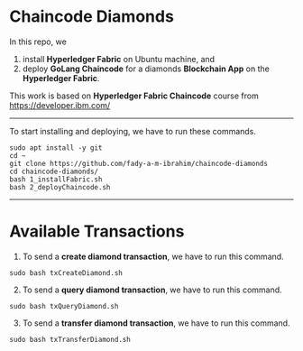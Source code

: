 # Chaincode Diamonds

In this repo, we 
1) install **Hyperledger Fabric** on Ubuntu machine, and
2) deploy **GoLang Chaincode** for a diamonds **Blockchain App** on the **Hyperledger Fabric**. 

This work is based on **Hyperledger Fabric Chaincode** course from https://developer.ibm.com/

---

To start installing and deploying, we have to run these commands.
```
sudo apt install -y git
cd ~
git clone https://github.com/fady-a-m-ibrahim/chaincode-diamonds
cd chaincode-diamonds/
bash 1_installFabric.sh
bash 2_deployChaincode.sh 
```

---
Available Transactions
===

1. To send a **create diamond transaction**, we have to run this command.
```
sudo bash txCreateDiamond.sh
```

2. To send a **query diamond transaction**, we have to run this command.
```
sudo bash txQueryDiamond.sh
```

3. To send a **transfer diamond transaction**, we have to run this command.
```
sudo bash txTransferDiamond.sh
```
